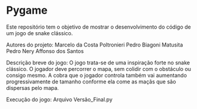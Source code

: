 # Pygame
Este repositório tem o objetivo de mostrar o desenvolvimento do código de um jogo de snake clássico.

Autores do projeto:
Marcelo da Costa Poltronieri
Pedro Biagoni Matusita
Pedro Nery Affonso dos Santos

Descrição breve do jogo:
O jogo trata-se de uma inspiração forte no snake clássico. O jogador deve percorrer o mapa, sem colidir com o obstáculo ou consigo mesmo. A cobra que o jogador controla também vai aumentando progressivamente de tamanho conforme ela come as maçãs que são dispersas pelo mapa.

Execução do jogo: Arquivo Versão_Final.py
